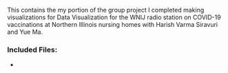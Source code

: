  This contains the my portion of the group project I completed making visualizations for Data Visualization for the WNIJ radio station on COVID-19 vaccinations at Northern Illinois nursing homes with Harish Varma Siravuri and Yue Ma.<br>
 <h3>Included Files:</h3>
 <ul>
   <li></li>
 </ul>
